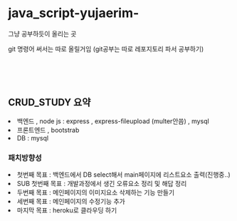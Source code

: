 # java_script-yujaerim-
그냥 공부하듯이 올리는 곳

git 명령어 써서는 따로 올릴거임 
(git공부는 따로 레포지토리 파서 공부하기)


<br><br><br>
<h2>CRUD_STUDY 요약</h2>
<li>백엔드 , node js : express , express-fileupload (multer안씀) , mysql</li> 
<li>프론트엔드 , bootstrab</li>
<li>DB : mysql</li>

<h3>패치방향성</h3>
<li>첫번째 목표 : 백엔드에서 DB select해서 main페이지에 리스트요소 출력(진행중..)</li>
<li>SUB 첫번째 목표 : 개발과정에서 생긴 오류요소 정리 및 해답 정리</li>

<li>두번째 목표 : 메인페이지의 이미지요소 삭제하는 기능 만들기</li>
<li>세번째 목표 : 메인페이지의 수정기능 추가</li>
<li>마지막 목표 : heroku로 클라우딩 하기</li>
